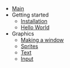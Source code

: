 - [Main](README.md)
- Getting started
  - [Installation](installation.md)
  - [Hello World](hello-world.md)
- Graphics
  - [Making a window](graphics.md)
  - [Sprites](graphics-sprites.md)
  - [Text](graphics-text.md)
  - [Input](input.md)
